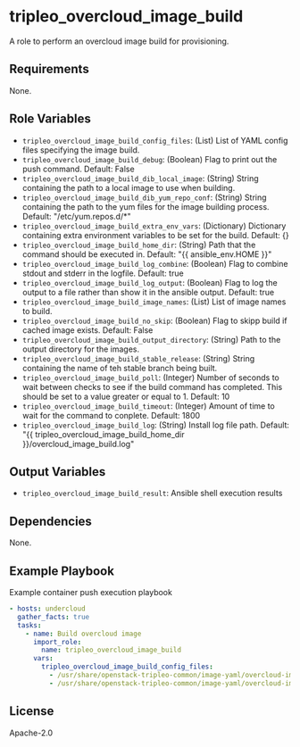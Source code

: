 tripleo_overcloud_image_build
============================

A role to perform an overcloud image build for provisioning.

Requirements
------------

None.

Role Variables
--------------

* `tripleo_overcloud_image_build_config_files`: (List) List of YAML config files specifying the image build.
* `tripleo_overcloud_image_build_debug`: (Boolean) Flag to print out the push command. Default: False
* `tripleo_overcloud_image_build_dib_local_image`: (String) String containing the path to a local image to use when building.
* `tripleo_overcloud_image_build_dib_yum_repo_conf`: (String) String containing the path to the yum files for the image building process. Default: "/etc/yum.repos.d/*"
* `tripleo_overcloud_image_build_extra_env_vars`: (Dictionary) Dictionary containing extra environment variables to be set for the build. Default: {}
* `tripleo_overcloud_image_build_home_dir`: (String) Path that the command should be executed in. Default: "{{ ansible_env.HOME }}"
* `tripleo_overcloud_image_build_log_combine`: (Boolean) Flag to combine stdout and stderr in the logfile. Default: true
* `tripleo_overcloud_image_build_log_output`: (Boolean) Flag to log the output to a file rather than show it in the ansible output. Default: true
* `tripleo_overcloud_image_build_image_names`: (List) List of image names to build.
* `tripleo_overcloud_image_build_no_skip`: (Boolean) Flag to skipp build if cached image exists. Default: False
* `tripleo_overcloud_image_build_output_directory`: (String) Path to the output directory for the images.
* `tripleo_overcloud_image_build_stable_release`: (String) String containing the name of teh stable branch being built.
* `tripleo_overcloud_image_build_poll`: (Integer) Number of seconds to wait between checks to see if the build command has completed. This should be set to a value greater or equal to 1. Default: 10
* `tripleo_overcloud_image_build_timeout`: (Integer) Amount of time to wait for the command to conplete. Default: 1800
* `tripleo_overcloud_image_build_log`: (String) Install log file path. Default: "{{ tripleo_overcloud_image_build_home_dir }}/overcloud_image_build.log"

Output Variables
----------------

* `tripleo_overcloud_image_build_result`: Ansible shell execution results

Dependencies
------------

None.

Example Playbook
----------------

Example container push execution playbook

```yaml
- hosts: undercloud
  gather_facts: true
  tasks:
    - name: Build overcloud image
      import_role:
        name: tripleo_overcloud_image_build
      vars:
        tripleo_overcloud_image_build_config_files:
          - /usr/share/openstack-tripleo-common/image-yaml/overcloud-images.yaml
          - /usr/share/openstack-tripleo-common/image-yaml/overcloud-images-centos7.yaml
```

License
-------

Apache-2.0
